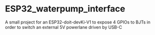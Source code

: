 # ESP32_waterpump_interface
A small project for an ESP32-doit-devKi-V1 to expose 4 GPIOs to BJTs in order to switch an external 5V powerlane driven by USB-C 
